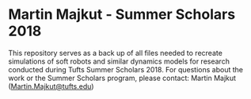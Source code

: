 # Martin Majkut - Summer Scholars 2018
This repository serves as a back up of all files needed to recreate simulations of soft robots and similar dynamics models for research conducted during Tufts Summer Scholars 2018. For questions about the work or the Summer Scholars program, please contact: Martin Majkut (Martin.Majkut@tufts.edu)
